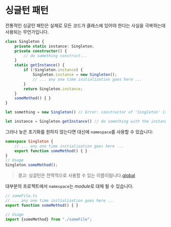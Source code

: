 # 싱글턴 패턴

전통적인 싱글턴 패턴은 실제로 모든 코드가 클래스에 있어야 한다는 사실을 극복하는데 사용되는 무언가입니다.

```ts
class Singleton {
    private static instance: Singleton;
    private constructor() {
        // do something construct...
    }
    static getInstance() {
        if (!Singleton.instance) {
            Singleton.instance = new Singleton();
            // ... any one time initialization goes here ...
        }
        return Singleton.instance;
    }
    someMethod() { }
}

let something = new Singleton() // Error: constructor of 'Singleton' is private.

let instance = Singleton.getInstance() // do something with the instance...
```

그러나 늦은 초기화를 원하지 않는다면 대신에 `namespace`를 사용할 수 있습니다:

```ts
namespace Singleton {
    // ... any one time initialization goes here ...
    export function someMethod() { }
}
// Usage
Singleton.someMethod();
```

> 경고: 싱글턴은 전역적으로 사용할 수 있는 이름이됩니다.[global](http://stackoverflow.com/a/142450/390330)

대부분의 프로젝트에서 `namespace`는 *module*로 대체 될 수 있습니다.

```ts
// someFile.ts
// ... any one time initialization goes here ...
export function someMethod() { }

// Usage
import {someMethod} from "./someFile";
```


